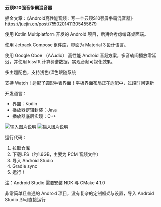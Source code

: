 **云顶S10强音争霸混音器** 

掘金文章：《Android高性能音频：写一个云顶S10强音争霸混音器》
https://juejin.cn/post/7550201411305455679

使用 Kotlin Multiplatform 开发的 Android 项目，后期会考虑编译桌面端。

使用 Jetpack Compose 组件库，界面为 Material 3 设计语言。

使用 Google Oboe （AAudio） 高性能 Android 音频方案，多音轨间播放零延迟，并使用 kissfft 计算频谱数据，实现音频可视化效果。

多主题配色，支持浅色/深色跟随系统

支持 Watch！适配了圆形手表界面！平板界面布局正在适配中，过段时间更新

开发语言：
- 界面：Kotlin
- 播放器逻辑封装：Java
- 播放器底层实现：C++

![输入图片说明](image/Screenshot_20250915_191509.png)
![输入图片说明](image/e1a9bcbd-8193-4d5b-a0e5-3dad252d0490.png)

运行代码：
1. 拉取仓库
2. 下载LFS（约1.6GB，主要为 PCM 音频文件）
3. 导入 Android Studio
4. Gradle sync
5. 运行！

注：Android Studio 需要安装 NDK 与 CMake 4.1.0

非常简单且普通的 Android 项目，没有复杂的定制框架与设置，导入 Android Studio 即可直接运行
